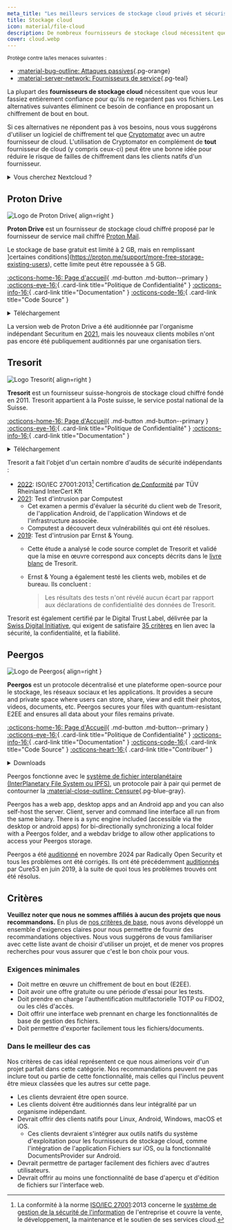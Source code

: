 ```yaml
---
meta_title: "Les meilleurs services de stockage cloud privés et sécurisés - Privacy Guides"
title: Stockage cloud
icon: material/file-cloud
description: De nombreux fournisseurs de stockage cloud nécessitent que vous leur fassiez confiance pour ne pas consulter vos fichiers. Voici des alternatives privées !
cover: cloud.webp
---
```


<small>Protège contre la/les menaces suivantes :</small>

- [:material-bug-outline: Attaques passives](basics/common-threats.md#security-and-privacy ""){.pg-orange}
- [:material-server-network: Fournisseurs de service](basics/common-threats.md#privacy-from-service-providers ""){.pg-teal}

La plupart des **fournisseurs de stockage cloud** nécessitent que vous leur fassiez entièrement confiance pour qu'ils ne regardent pas vos fichiers. Les alternatives suivantes éliminent ce besoin de confiance en proposant un chiffrement de bout en bout.

Si ces alternatives ne répondent pas à vos besoins, nous vous suggérons d'utiliser un logiciel de chiffrement tel que [Cryptomator](encryption.md#cryptomator-cloud) avec un autre fournisseur de cloud. L'utilisation de Cryptomator en complément de **tout** fournisseur de cloud (y compris ceux-ci) peut être une bonne idée pour réduire le risque de failles de chiffrement dans les clients natifs d'un fournisseur.

<details class="admonition info" markdown>
<summary>Vous cherchez Nextcloud ?</summary>

For more technical readers, Nextcloud is [still a recommended tool](self-hosting/file-management.md#nextcloud) for self-hosting a file management suite, however we do not recommend third-party Nextcloud storage providers at the moment, because we do [not recommend](https://discuss.privacyguides.net/t/dont-recommend-nextcloud-e2ee/10352/29) Nextcloud's built-in E2EE functionality for home users.

</details>

## Proton Drive

<div class="admonition recommendation" markdown>

![Logo de Proton Drive](assets/img/cloud/protondrive.svg){ align=right }

**Proton Drive** est un fournisseur de stockage cloud chiffré proposé par le fournisseur de service mail chiffré [Proton Mail](email.md#proton-mail).

Le stockage de base gratuit est limité à 2 GB, mais en remplissant ]certaines conditions](https://proton.me/support/more-free-storage-existing-users), cette limite peut être repoussée à 5 GB.

[:octicons-home-16: Page d'accueil](https://proton.me/drive){ .md-button .md-button--primary }
[:octicons-eye-16:](https://proton.me/drive/privacy-policy){ .card-link title="Politique de Confidentialité" }
[:octicons-info-16:](https://proton.me/support/drive){ .card-link title="Documentation" }
[:octicons-code-16:](https://github.com/ProtonMail/WebClients){ .card-link title="Code Source" }

<details class="downloads" markdown>
<summary>Téléchargement</summary>

- [:simple-googleplay: Google Play](https://play.google.com/store/apps/details?id=me.proton.android.drive)
- [:simple-appstore: App Store](https://apps.apple.com/app/id1509667851)
- [:fontawesome-brands-windows: Windows](https://proton.me/drive/download)
- [:simple-apple: macOS](https://proton.me/drive/download)

</details>

</div>

La version web de Proton Drive a été auditionnée par l'organisme indépendant Securitum en [2021](https://proton.me/community/open-source), mais les nouveaux clients mobiles n'ont pas encore été publiquement auditionnés par une organisation tiers.

## Tresorit

<div class="admonition recommendation" markdown>

![Logo Tresorit](assets/img/cloud/tresorit.svg){ align=right }

**Tresorit** est un fournisseur suisse-hongrois de stockage cloud chiffré fondé en 2011. Tresorit appartient à la Poste suisse, le service postal national de la Suisse.

[:octicons-home-16: Page d'Accueil](https://tresorit.com){ .md-button .md-button--primary }
[:octicons-eye-16:](https://tresorit.com/legal/privacy-policy){ .card-link title="Politique de Confidentialité" }
[:octicons-info-16:](https://support.tresorit.com){ .card-link title="Documentation" }

<details class="downloads" markdown>
<summary>Téléchargement</summary>

- [:simple-googleplay: Google Play](https://play.google.com/store/apps/details?id=com.tresorit.mobile)
- [:simple-appstore: App Store](https://apps.apple.com/app/id722163232)
- [:fontawesome-brands-windows: Windows](https://tresorit.com/download)
- [:simple-apple: macOS](https://tresorit.com/download)
- [:simple-linux: Linux](https://tresorit.com/download)

</details>

</div>

Tresorit a fait l'objet d'un certain nombre d'audits de sécurité indépendants :

- [2022](https://tresorit.com/blog/tresorit-receives-iso-27001-certification): ISO/IEC 27001:2013[^1] Certification [de Conformité](https://certipedia.com/quality_marks/9108644476) par TÜV Rheinland InterCert Kft
- [2021](https://tresorit.com/blog/fresh-penetration-testing-confirms-tresorit-security): Test d'intrusion par Computest
    - Cet examen a permis d'évaluer la sécurité du client web de Tresorit, de l'application Android, de l'application Windows et de l'infrastructure associée.
    - Computest a découvert deux vulnérabilités qui ont été résolues.
- [2019](https://tresorit.com/blog/ernst-young-review-verifies-tresorits-security-architecture): Test d'intrusion par Ernst & Young.
    - Cette étude a analysé le code source complet de Tresorit et validé que la mise en œuvre correspond aux concepts décrits dans le [livre blanc](https://prodfrontendcdn.azureedge.net/202208011608/tresorit-encryption-whitepaper.pdf) de Tresorit.
    - Ernst & Young a également testé les clients web, mobiles et de bureau. Ils concluent :

        > Les résultats des tests n'ont révélé aucun écart par rapport aux déclarations de confidentialité des données de Tresorit.

Tresorit est également certifié par le Digital Trust Label, délivrée par la [Swiss Digital Initiative](https://efd.admin.ch/en/swiss-digital-initiative-en), qui exigent de satisfaire [35 critères](https://swiss-digital-initiative.org/criteria) en lien avec la sécurité, la confidentialité, et la fiabilité.

## Peergos

<div class="admonition recommendation" markdown>

![Logo de Peergos](assets/img/cloud/peergos.svg){ align=right }

**Peergos** est un protocole décentralisé et une plateforme open-source pour le stockage, les réseaux sociaux et les applications. It provides a secure and private space where users can store, share, view and edit their photos, videos, documents, etc. Peergos secures your files with quantum-resistant E2EE and ensures all data about your files remains private.

[:octicons-home-16: Page d'Accueil](https://peergos.org){ .md-button .md-button--primary }
[:octicons-eye-16:](https://peergos.net/privacy.html){ .card-link title="Politique de Confidentialité" }
[:octicons-info-16:](https://book.peergos.org){ .card-link title="Documentation" }
[:octicons-code-16:](https://github.com/Peergos/Peergos){ .card-link title="Code Source" }
[:octicons-heart-16:](https://github.com/peergos/peergos#support){ .card-link title="Contribuer" }

<details class="downloads" markdown>
<summary>Downloads</summary>

- [:simple-googleplay: Google Play](https://play.google.com/store/apps/details?id=peergos.android)
- [:simple-github: GitHub](https://github.com/Peergos/web-ui/releases)
- [:fontawesome-brands-windows: Windows](https://peergos.org/download#windows)
- [:simple-apple: macOS](https://peergos.org/download#macos)
- [:simple-linux: Linux](https://peergos.org/download#linux)
- [:octicons-browser-16: Web](https://peergos.net)

</details>

</div>

Peergos fonctionne avec le [système de fichier interplanétaire (InterPlanetary File System ou IPFS)](https://ipfs.tech), un protocole pair à  pair qui permet de contourner la [:material-close-outline: Censure](basics/common-threats.md#avoiding-censorship ""){.pg-blue-gray}.

Peergos has a web app, desktop apps and an Android app and you can also self-host the server. Client, server and command line interface all run from the same binary. There is a sync engine included (accessible via the desktop or android apps) for bi-directionally synchronizing a local folder with a Peergos folder, and a webdav bridge to allow other applications to access your Peergos storage.

Peergos a été [auditionné](https://peergos.org/posts/security-audit-2024) en novembre 2024 par Radically Open Security et tous les problèmes ont été corrigés. Ils ont été précédemment [auditionnés](https://cure53.de/pentest-report_peergos.pdf) par Cure53 en juin 2019, à la suite de quoi tous les problèmes trouvés ont été résolus.

## Critères

**Veuillez noter que nous ne sommes affiliés à aucun des projets que nous recommandons.** En plus de [nos critères de base](about/criteria.md), nous avons développé un ensemble d'exigences claires pour nous permettre de fournir des recommandations objectives. Nous vous suggérons de vous familiariser avec cette liste avant de choisir d'utiliser un projet, et de mener vos propres recherches pour vous assurer que c'est le bon choix pour vous.

### Exigences minimales

- Doit mettre en œuvre un chiffrement de bout en bout (E2EE).
- Doit avoir une offre gratuite ou une période d'essai pour les tests.
- Doit prendre en charge l'authentification multifactorielle TOTP ou FIDO2, ou les clés d'accès.
- Doit offrir une interface web prennant en charge les fonctionnalités de base de gestion des fichiers.
- Doit permettre d'exporter facilement tous les fichiers/documents.

### Dans le meilleur des cas

Nos critères de cas idéal représentent ce que nous aimerions voir d'un projet parfait dans cette catégorie. Nos recommandations peuvent ne pas inclure tout ou partie de cette fonctionnalité, mais celles qui l'inclus peuvent être mieux classées que les autres sur cette page.

- Les clients devraient être open source.
- Les clients doivent être auditionnés dans leur intégralité par un organisme indépendant.
- Devrait offrir des clients natifs pour Linux, Android, Windows, macOS et iOS.
    - Ces clients devraient s'intégrer aux outils natifs du système d'exploitation pour les fournisseurs de stockage cloud, comme l'intégration de l'application Fichiers sur iOS, ou la fonctionnalité DocumentsProvider sur Android.
- Devrait permettre de partager facilement des fichiers avec d'autres utilisateurs.
- Devrait offrir au moins une fonctionnalité de base d'aperçu et d'édition de fichiers sur l'interface web.

[^1]: La conformité à la norme [ISO/IEC 27001](https://en.wikipedia.org/wiki/ISO/IEC_27001):2013 concerne le [système de gestion de la sécurité de l'information](https://en.wikipedia.org/wiki/Information_security_management) de l'entreprise et couvre la vente, le développement, la maintenance et le soutien de ses services cloud.
